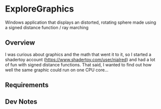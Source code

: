 # ExploreGraphics
Windows application that displays an distorted, rotating sphere made using a signed distance function / ray marching

## Overview
I was curious about graphics and the math that went it to it, so I started a shadertoy account (https://www.shadertoy.com/user/nialred)
and had a lot of fun with signed distance functions. That said, I wanted to find out how well the same graphic could run on one CPU core...

## Requirements

## Dev Notes
